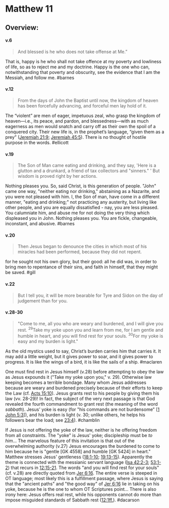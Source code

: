 # Matthew 11

## Overview:

#### v.6
>And blessed is he who does not take offense at Me.”

That is, happy is he who shall not take offence at my poverty and lowliness of life, so as to reject me and my doctrine. Happy is the one who can, notwithstanding that poverty and obscurity, see the evidence that I am the Messiah, and follow me.
#barnes

#### v.12
>From the days of John the Baptist until now, the kingdom of heaven has been forcefully advancing, and forceful men lay hold of it.

The “violent” are men of eager, impetuous zeal, who grasp the kingdom of heaven—i.e., its peace, and pardon, and blessedness—with as much eagerness as men would snatch and carry off as their own the spoil of a conquered city. Their new life is, in the prophet’s language, “given them as a prey” ([Jeremiah 21:9](Jeremiah21.md#v.9); [Jeremiah 45:5](Jeremiah45.md#v.5)). There is no thought of hostile purpose in the words.
#ellicott 

#### v.19
>The Son of Man came eating and drinking, and they say, 'Here is a glutton and a drunkard, a friend of tax collectors and "sinners." ' But wisdom is proved right by her actions.

Nothing pleases you. So, said Christ, is this generation of people. "John" came one way, "neither eating nor drinking," abstaining as a Nazarite, and you were not pleased with him. I, the Son of man, have come in a different manner, "eating and drinking;" not practicing any austerity, but living like other people, and you are equally dissatisfied - nay, you are less pleased. You calumniate him, and abuse me for not doing the very thing which displeased you in John. Nothing pleases you. You are fickle, changeable, inconstant, and abusive.
#barnes 

#### v.20
>Then Jesus began to denounce the cities in which most of his miracles had been performed, because they did not repent.

for he sought not his own glory, but their good: all he did was, in order to bring men to repentance of their sins, and faith in himself, that they might be saved.
#gill 

#### v.22
>But I tell you, it will be more bearable for Tyre and Sidon on the day of judgement than for you.

#### v.28-30
>"Come to me, all you who are weary and burdened, and I will give you rest. <sup>29</sup>Take my yoke upon you and learn from me, for I am gentle and humble in heart, and you will find rest for your souls. <sup>30</sup>For my yoke is easy and my burden is light."

As the old mystics used to say, Christ’s burden carries him that carries it. It may add a little weight, but it gives power to soar, and it gives power to progress. It is like the wings of a bird, it is like the sails of a ship.
#maclaren 

One must find rest in Jesus himself (v.28) before attempting to obey the law as Jesus expounds it ("Take my yoke upon you," v. 29). Otherwise law keeping becomes a terrible bondage. Many whom Jesus addresses because are weary and burdened precisely because of their efforts to keep the Law (cf. [Acts 15:10](Acts15#v.10)). Jesus grants rest to his people by giving them his law (vv. 28-29)! In fact, the subject of the very next passage is that God revealed the fourth commandment to grant rest (the meaning of the word *sabbath*). Jesus' yoke is easy (for "his commands are not burdensome" \[[1 John 5:3](1John5#v.3)\]), and his burden is light (v. 30; unlike others, he helps his followers bear the load; see [23:4](Matthew23#v.4)).
#chamblin

If Jesus is not offering the yoke of the law, neither is he offering freedom from all constraints. The "yoke" is Jesus' yoke; discipleship must be *to him*...
The marvelous feature of this invitation is that out of the overwhelming authority (v.27) Jesus encourages the burdened to come to him because he is "gentle \[GK 4558\] and humble \[GK 5424\] in heart." Matthew stresses Jesus' gentleness ([18:1-10](Matthew18); [19:13-15](Matthew19#v.13-15)). Apparently the theme is connected with the messianic servant language ([Isa 42:2-3](Isaiah42#v.2-3); [53:1-2](Isaiah53#v.1-2)) that recurs in [12:15-21](Matthew12).
The words "and you will find rest for your souls" (cf. v.28) are directly quoted from [Jer 6:16](Jeremiah6#v.16). The entire verse is steeped in OT language; most likely this is a fulfillment passage, where Jesus is saying that the "ancient paths" and "the good way" of [Jer 6:16](Jeremiah6#v.16) lie in taking on his yoke, because he is the one to whom OT Scriptures point... There is also irony here: Jesus offers real rest, while his opponents cannot do more than impose misguided standards of Sabbath rest ([12:1ff.](Matthew12)).
#dacarson 

